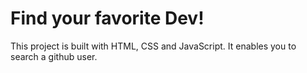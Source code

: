 # Find your favorite Dev!
This project is built with HTML, CSS and JavaScript. It enables you to search a github user.
